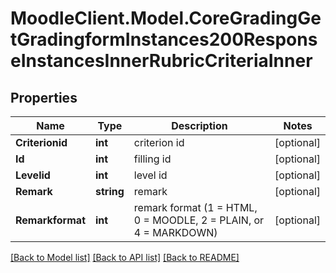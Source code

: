 # MoodleClient.Model.CoreGradingGetGradingformInstances200ResponseInstancesInnerRubricCriteriaInner

## Properties

Name | Type | Description | Notes
------------ | ------------- | ------------- | -------------
**Criterionid** | **int** | criterion id | [optional] 
**Id** | **int** | filling id | [optional] 
**Levelid** | **int** | level id | [optional] 
**Remark** | **string** | remark | [optional] 
**Remarkformat** | **int** | remark format (1 &#x3D; HTML, 0 &#x3D; MOODLE, 2 &#x3D; PLAIN, or 4 &#x3D; MARKDOWN) | [optional] 

[[Back to Model list]](../README.md#documentation-for-models) [[Back to API list]](../README.md#documentation-for-api-endpoints) [[Back to README]](../README.md)


